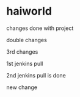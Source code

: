 
# haiworld

changes done with project
 
 double changes
 
 3rd changes
 
 1st jenkins pull
 
 2nd jenkins pull is done
 
 new change